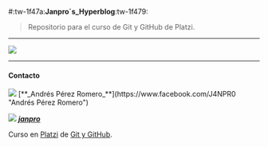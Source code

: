 #:tw-1f47a:**Janpro´s_Hyperblog**:tw-1f479:

>Repositorio para el curso de Git y GitHub de Platzi.

------------
<p>
<img src="https://drive.google.com/uc?id=1dTEiTS8voUuFPwKAZsdJLlF_Twd39kSx"/>
</p>

------------


#### Contacto


<p>
<img src="https://img.icons8.com/ios-filled/50/000000/facebook.png"/> [**_Andrés Pérez Romero_**](https://www.facebook.com/J4NPR0 "Andrés Pérez Romero")

<img src="https://img.icons8.com/ios-filled/50/000000/instagram-new.png"/> [**_janpro_**](https://www.instagram.com/_janpro_/ "_janpro_")



Curso en [Platzi](http://platzi.com "Platzi") de [Git y GitHub](https://platzi.com/clases/git-github/ "Git y GitHub").</p>